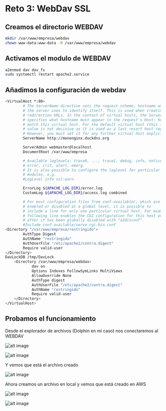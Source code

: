 # Reto 3: WebDav SSL

## Creamos el directorio WEBDAV

```bash
mkdir /var/www/empresa/webdav
chown www-data:www-data -R /var/www/empresa/webdav
```

## Activamos el modulo de WEBDAV

```bash
a2enmod dav dav_fs
sudo systemctl restart apache2.service 
```

## Añadimos la configuración de webdav

```bash
<VirtualHost *:80>
        # The ServerName directive sets the request scheme, hostname and port that
        # the server uses to identify itself. This is used when creating
        # redirection URLs. In the context of virtual hosts, the ServerName
        # specifies what hostname must appear in the request's Host: header to
        # match this virtual host. For the default virtual host (this file) this
        # value is not decisive as it is used as a last resort host regardless.
        # However, you must set it for any further virtual host explicitly.
        ServerName http://mononginx.duckdns.org

        ServerAdmin webmaster@localhost
        DocumentRoot /var/www/empresa

        # Available loglevels: trace8, ..., trace1, debug, info, notice, warn,
        # error, crit, alert, emerg.
        # It is also possible to configure the loglevel for particular
        # modules, e.g.
        #LogLevel info ssl:warn

        ErrorLog ${APACHE_LOG_DIR}/error.log
        CustomLog ${APACHE_LOG_DIR}/access.log combined

        # For most configuration files from conf-available/, which are
        # enabled or disabled at a global level, it is possible to
        # include a line for only one particular virtual host. For example the
        # following line enables the CGI configuration for this host only
        # after it has been globally disabled with "a2disconf".
        #Include conf-available/serve-cgi-bin.conf
<Directory "/var/www/empresa/restringido">
        AuthType Digest
        AuthName "restringido"
        AuthUserFile "/etc/apache2/contra.digest"
        Require valid-user
</Directory>
DavLockDB /tmp/DavLock
    <Directory /var/www/empresa/webdav>
            dav on
            Options Indexes FollowSymLinks MultiViews
            AllowOverride None
            AuthType digest
            AuthUserFile "/etc/apache2/contra.digest"
            AuthName "restringido"
            Require valid-user
    </Directory>
</VirtualHost>
```

## Probamos el funcionamiento

Desde el explorador de archivos (Dolphin en mi caso) nos conectaremos al WEBDAV

![alt image](Capturas/1.png)

![alt image](Capturas/2.png)

Y vemos que está el archivo creado

![alt image](Capturas/3.png)

Ahora creamos un archivo en local y vemos que está creado en AWS

![alt image](Capturas/4.png)

![alt image](Capturas/5.png)
